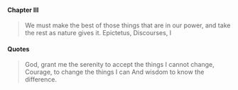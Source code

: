 #### Chapter III

>	We must make the best of those things that are in our power, and take the rest
> as nature gives it.
> Epictetus, Discourses, I


#### Quotes

> God, grant me the serenity to accept the things I cannot change,
> Courage, to change the things I can
> And wisdom to know the difference.

